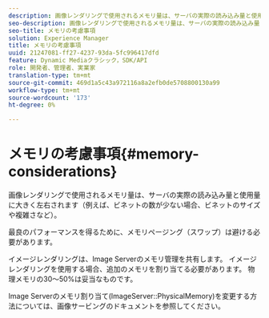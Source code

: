 ```yaml
---
description: 画像レンダリングで使用されるメモリ量は、サーバの実際の読み込み量と使用量に大きく左右されます（例えば、ビネットの数が少ない場合、ビネットのサイズや複雑さなど）。
seo-description: 画像レンダリングで使用されるメモリ量は、サーバの実際の読み込み量と使用量に大きく左右されます（例えば、ビネットの数が少ない場合、ビネットのサイズや複雑さなど）。
seo-title: メモリの考慮事項
solution: Experience Manager
title: メモリの考慮事項
uuid: 21247081-ff27-4237-93da-5fc996417dfd
feature: Dynamic Mediaクラシック，SDK/API
role: 開発者、管理者、実業家
translation-type: tm+mt
source-git-commit: 469d1a5c43a972116a8a2efb0de5708800130a99
workflow-type: tm+mt
source-wordcount: '173'
ht-degree: 0%

---
```



# メモリの考慮事項{#memory-considerations}

画像レンダリングで使用されるメモリ量は、サーバの実際の読み込み量と使用量に大きく左右されます（例えば、ビネットの数が少ない場合、ビネットのサイズや複雑さなど）。

最良のパフォーマンスを得るために、メモリページング（スワップ）は避ける必要があります。

イメージレンダリングは、Image Serverのメモリ管理を共有します。 イメージレンダリングを使用する場合、追加のメモリを割り当てる必要があります。 物理メモリの30～50%は妥当なものです。

Image Serverのメモリ割り当て(ImageServer::PhysicalMemory)を変更する方法については、画像サービングのドキュメントを参照してください。

